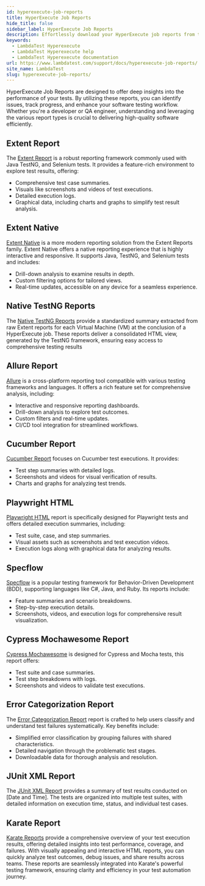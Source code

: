 ```yaml
---
id: hyperexecute-job-reports
title: HyperExecute Job Reports
hide_title: false
sidebar_label: HyperExecute Job Reports
description: Effortlessly download your HyperExecute job reports from the UI. Click the Report button on the top right-hand side of your tasks page. .
keywords:
  - LambdaTest Hyperexecute
  - LambdaTest Hyperexecute help
  - LambdaTest Hyperexecute documentation
url: https://www.lambdatest.com/support/docs/hyperexecute-job-reports/
site_name: LambdaTest
slug: hyperexecute-job-reports/
---
```


<script type="application/ld+json"
      dangerouslySetInnerHTML={{ __html: JSON.stringify({
       "@context": "https://schema.org",
        "@type": "BreadcrumbList",
        "itemListElement": [{
          "@type": "ListItem",
          "position": 1,
          "name": "Home",
          "item": "https://www.lambdatest.com"
        },{
          "@type": "ListItem",
          "position": 2,
          "name": "Support",
          "item": "https://www.lambdatest.com/support/docs/"
        },{
          "@type": "ListItem",
          "position": 3,
          "name": "HyperExecute Job Reports",
          "item": "https://www.lambdatest.com/support/docs/hyperexecute-job-reports/"
        }]
      })
    }}
></script>
HyperExecute Job Reports are designed to offer deep insights into the performance of your tests. By utilizing these reports, you can identify issues, track progress, and enhance your software testing workflow. Whether you're a developer or QA engineer, understanding and leveraging the various report types is crucial to delivering high-quality software efficiently.

## Extent Report
The [Extent Report](/support/docs/extent-report/) is a robust reporting framework commonly used with Java TestNG, and Selenium tests. It provides a feature-rich environment to explore test results, offering:

- Comprehensive test case summaries.
- Visuals like screenshots and videos of test executions.
- Detailed execution logs.
- Graphical data, including charts and graphs to simplify test result analysis.

## Extent Native
[Extent Native](/support/docs/native-extent-report/) is a more modern reporting solution from the Extent Reports family. Extent Native offers a native reporting experience that is highly interactive and responsive. It supports Java, TestNG, and Selenium tests and includes:

- Drill-down analysis to examine results in depth.
- Custom filtering options for tailored views.
- Real-time updates, accessible on any device for a seamless experience.

## Native TestNG Reports
The [Native TestNG Reports](/support/docs/hyperexecute-native-testng-report/) provide a standardized summary extracted from raw Extent reports for each Virtual Machine (VM) at the conclusion of a HyperExecute job. These reports deliver a consolidated HTML view, generated by the TestNG framework, ensuring easy access to comprehensive testing results

## Allure Report
[Allure](/support/docs/allure-reports/) is a cross-platform reporting tool compatible with various testing frameworks and languages. It offers a rich feature set for comprehensive analysis, including:

- Interactive and responsive reporting dashboards.
- Drill-down analysis to explore test outcomes.
- Custom filters and real-time updates.
- CI/CD tool integration for streamlined workflows.

## Cucumber Report
[Cucumber Report](/support/docs/cucumber-report/) focuses on Cucumber test executions. It provides:

- Test step summaries with detailed logs.
- Screenshots and videos for visual verification of results.
- Charts and graphs for analyzing test trends.

## Playwright HTML
[Playwright HTML](/support/docs/playwright-html-report/) report is specifically designed for Playwright tests and offers detailed execution summaries, including:

- Test suite, case, and step summaries.
- Visual assets such as screenshots and test execution videos.
- Execution logs along with graphical data for analyzing results.

## Specflow
[Specflow](/support/docs/specflow-report/) is a popular testing framework for Behavior-Driven Development (BDD), supporting languages like C#, Java, and Ruby. Its reports include:

- Feature summaries and scenario breakdowns.
- Step-by-step execution details.
- Screenshots, videos, and execution logs for comprehensive result visualization.

## Cypress Mochawesome Report
[Cypress Mochawesome](/support/docs/cypress-mochaawesome-report/) is designed for Cypress and Mocha tests, this report offers:

- Test suite and case summaries.
- Test step breakdowns with logs.
- Screenshots and videos to validate test executions.

## Error Categorization Report
The [Error Categorization Report](/support/docs/error-categorization-report/) report is crafted to help users classify and understand test failures systematically. Key benefits include:

- Simplified error classification by grouping failures with shared characteristics.
- Detailed navigation through the problematic test stages.
- Downloadable data for thorough analysis and resolution.

## JUnit XML Report
The [JUnit XML Report](/support/docs/junit-xml-report/) provides a summary of test results conducted on [Date and Time]. The tests are organized into multiple test suites, with detailed information on execution time, status, and individual test cases.

## Karate Report
[Karate Reports](/support/docs/karate-report/) provide a comprehensive overview of your test execution results, offering detailed insights into test performance, coverage, and failures. With visually appealing and interactive HTML reports, you can quickly analyze test outcomes, debug issues, and share results across teams. These reports are seamlessly integrated into Karate's powerful testing framework, ensuring clarity and efficiency in your test automation journey.
